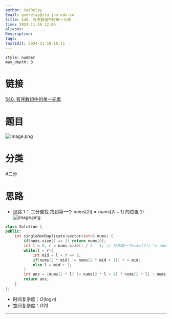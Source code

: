 ```yaml
---
author: GedRelay
Email: gedrelay@stu.jnu.edu.cn
title: 540. 有序数组中的单一元素
time: 2024-11-10 12:06
aliases: 
Description: 
tags: 
lastEdit: 2024-11-10-16:11
---
```


```toc
style: number
max_depth: 3
```

# 链接
[540. 有序数组中的单一元素](https://leetcode.cn/problems/single-element-in-a-sorted-array/) 

# 题目
![image.png](https://ged-pic-bed.oss-cn-guangzhou.aliyuncs.com/img/202411101207672.png)


# 分类
#二分 

# 思路
- 思路 1：
二分查找
找到第一个 ${nums[2i] \neq  nums[2i+1] }$ 的位置 ${2i }$ 
![image.png](https://ged-pic-bed.oss-cn-guangzhou.aliyuncs.com/img/202411101550685.png)


```cpp
class Solution {
public:
    int singleNonDuplicate(vector<int>& nums) {
        if(nums.size() == 1) return nums[0];
        int l = 0, r = nums.size() / 2 - 1; // 找到第一个nums[2i] != nums[2i+1]的位置2i
        while(l < r){
            int mid = l + r >> 1;
            if(nums[2 * mid] != nums[2 * mid + 1]) r = mid;
            else l = mid + 1;
        }
        int ans = (nums[2 * l] != nums[2 * l + 1] ? nums[2 * l] : nums.back()); // 前面所有位置对的元素都相等，因此答案是最后一个元素
        return ans;
    }
};
```


- 时间复杂度：${O\left( \log n \right)  }$ 
- 空间复杂度：${O\left( 1 \right)  }$ 


---

